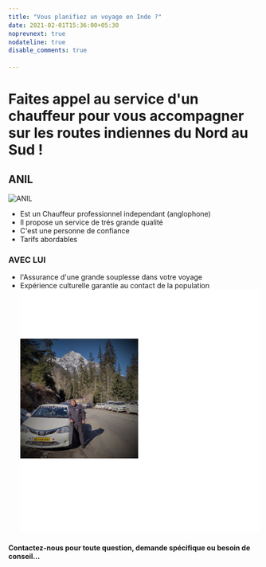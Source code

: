 ```yaml
---
title: "Vous planifiez un voyage en Inde ?"
date: 2021-02-01T15:36:00+05:30
noprevnext: true
nodateline: true
disable_comments: true

---
```


# Faites appel au service d'un chauffeur pour vous accompagner  sur les routes indiennes du Nord au Sud !


##  ANIL 
![ ANIL ](/anil2.png "Votre chauffeur")


* Est un Chauffeur professionnel independant  (anglophone)
* Il propose un service de trés grande qualité
* C'est une personne de confiance 
* Tarifs abordables  

### AVEC LUI

* l'Assurance d'une grande souplesse dans votre voyage
* Expérience culturelle garantie au contact de la population
![ ANIL ](/anil-voiture.jpg "Votre chauffeur et sa voiture")


 
#### Contactez-nous pour toute question, demande spécifique ou besoin de conseil...








